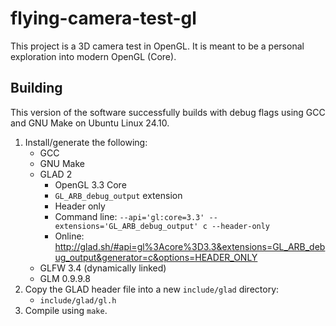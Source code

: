 # flying-camera-test-gl
This project is a 3D camera test in OpenGL. It is meant to be a personal exploration into modern OpenGL (Core).

## Building
This version of the software successfully builds with debug flags using GCC and GNU Make on Ubuntu Linux 24.10.
1. Install/generate the following:
   - GCC
   - GNU Make
   - GLAD 2
     - OpenGL 3.3 Core
     - `GL_ARB_debug_output` extension
     - Header only
     - Command line: `--api='gl:core=3.3' --extensions='GL_ARB_debug_output' c --header-only`
     - Online: http://glad.sh/#api=gl%3Acore%3D3.3&extensions=GL_ARB_debug_output&generator=c&options=HEADER_ONLY
   - GLFW 3.4 (dynamically linked)
   - GLM 0.9.9.8
2. Copy the GLAD header file into a new `include/glad` directory:
   - `include/glad/gl.h`
3. Compile using `make`.